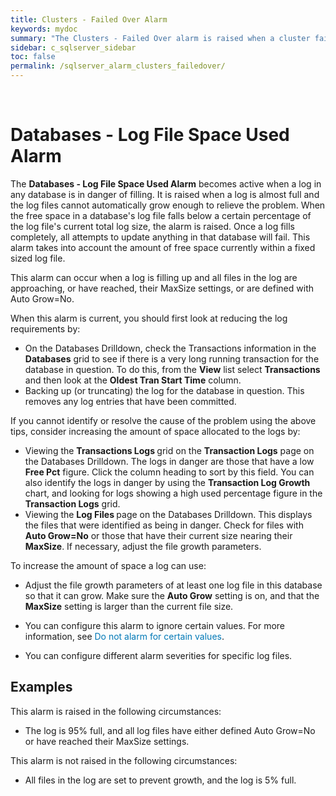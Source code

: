 ```yaml
---
title: ﻿Clusters - Failed Over Alarm
keywords: mydoc
summary: "The Clusters - Failed Over alarm is raised when a cluster fails over."
sidebar: c_sqlserver_sidebar
toc: false
permalink: /sqlserver_alarm_clusters_failedover/
---
```



﻿<?xml version="1.0" encoding="utf-8"?>
<html xmlns:MadCap="http://www.madcapsoftware.com/Schemas/MadCap.xsd" MadCap:lastBlockDepth="6" MadCap:lastHeight="706" MadCap:lastWidth="803">
    <head><title></title>
    </head>
    <body>
        <h1>
            <MadCap:keyword term="databases:Fixed Log File Used alarm;alarms:Databases - Fixed Log File Used" />Databases - Log File Space Used Alarm</h1>
        <p>The <b>Databases - Log File Space Used Alarm</b> becomes active when a log in any database is in danger
 of filling. It is raised when a log is almost full and the log files cannot
 automatically grow enough to relieve the problem. When the free space
 in a database's log file falls below a certain percentage of the log file's
 current total log size, the alarm is raised. Once a log fills completely,
 all attempts to update anything in that database will fail. This alarm
 takes into account the amount of free space currently within a fixed sized
 log file. </p>
        <p>This alarm can occur when a log is filling up and all files
 in the log are approaching, or have reached, their MaxSize settings, or
 are defined with Auto Grow=No. </p>
        <p>When this alarm is current, you should first look at reducing
 the log requirements by:</p>
        <ul>
            <li>On the
 <MadCap:xref href="../Drilldowns/drilldown_sqlserver_databases.htm" target="" title="" alt="">Databases Drilldown</MadCap:xref>, check the
 Transactions information in the <b>Databases</b>
 grid to see if there is a very long running transaction for the database
 in question. To do this, from the <b>View</b>
 list select <b>Transactions</b> and then
 look at the <b>Oldest Tran Start Time</b>
 column.</li>
            <li>Backing up (or truncating)
 the log for the database in question. This removes any log entries that
 have been committed. </li>
        </ul>
        <p>If you cannot identify or resolve the cause of the problem
 using the above tips, consider increasing the amount of space allocated
 to the logs by:</p>
        <ul>
            <li>Viewing
 the <b>Transactions Logs </b>grid on
 the <b>Transaction Logs</b> page on the
 <MadCap:xref href="../Drilldowns/drilldown_sqlserver_databases.htm" target="" title="" alt="">Databases Drilldown</MadCap:xref>. The logs
 in danger are those that have a low <b>Free
 Pct</b> figure. Click the column heading to sort by this field. You
 can also identify the logs in danger by using the <b>Transaction
 Log Growth</b> chart, and looking for logs showing a high used percentage
 figure in the <b>Transaction Logs</b>
 grid. </li>
            <li>Viewing the <b>Log Files </b>page on the <MadCap:xref href="../Drilldowns/drilldown_sqlserver_databases.htm" target="" title="" alt="">Databases Drilldown</MadCap:xref>.
 This displays the files that were identified as being in danger. Check
 for files with <b>Auto Grow=No</b> or
 those that have their current size nearing their <b>MaxSize</b>.
 If necessary, adjust the file growth parameters.</li>
        </ul>
        <p>To increase the amount of space a log can use:</p>
        <ul>
            <li>Adjust
 the file growth parameters of at least one log file in this database so
 that it can grow. Make sure the <b>Auto Grow</b>
 setting is on, and that the <b>MaxSize</b>
 setting is larger than the current file size.</li>
        </ul>
        <MadCap:snippetBlock src="../Resources/Snippets/SoSSE/Alarm_Title_Configure.flsnp">
        </MadCap:snippetBlock>
        <ul>
            <li class="Note">You can configure  this alarm to ignore certain values. <MadCap:xref href="../AlarmsDialog/configure_alarm_ignorevalues.htm" class="ForMoreInfo_Heading">For more information, see <span style="color: #0078b6;" class="mcFormatColor">Do not alarm for certain values</span>.</MadCap:xref></li>
        </ul>
        <ul>
            <li class="Note">You can configure different alarm severities for specific  log files. <MadCap:snippetText src="../Resources/Snippets/SoSSE/Alarm_SeeKeyedAlarmsref.flsnp" /></li>
        </ul>
        <h2>Examples</h2>
        <p>This alarm is raised in the following circumstances:</p>
        <ul>
            <li>The log
 is 95% full, and all log files have either defined Auto Grow=No or have
 reached their MaxSize settings. </li>
        </ul>
        <p>This alarm is not raised in the following circumstances:</p>
        <ul>
            <li>All files
 in the log are set to prevent growth, and the log is 5% full.</li>
        </ul>
    </body>
</html>
